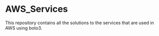 # AWS_Services
This repository contains all the solutions to the services that are used in AWS using boto3.

